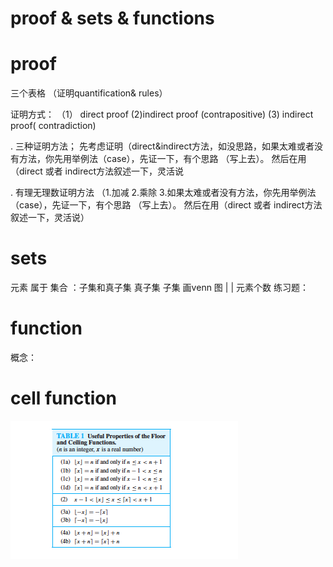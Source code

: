 # proof & sets & functions


# proof
 
三个表格 （证明quantification&  rules）

证明方式： 
（1） direct proof   (2)indirect proof  (contrapositive)  (3) indirect proof( contradiction)

. 三种证明方法； 先考虑证明（direct&indirect方法，如没思路，如果太难或者没有方法，你先用举例法（case），先证一下，有个思路 （写上去）。 然后在用（direct 或者 indirect方法叙述一下，灵活说

. 有理无理数证明方法 （1.加减 2.乘除 3.如果太难或者没有方法，你先用举例法（case），先证一下，有个思路 （写上去）。 然后在用（direct 或者 indirect方法叙述一下，灵活说）


# sets 
元素  属于
集合    ：子集和真子集
真子集
子集
画venn 图
| | 元素个数
 练习题： 
 

# function
概念：


# cell function
![](https://github.com/linbearababy/Discrete-structures-in-Computer-Science/blob/master/%E5%B1%8F%E5%B9%95%E5%BF%AB%E7%85%A7%202019-05-22%2022.50.40.png)
